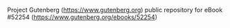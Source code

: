 Project Gutenberg (https://www.gutenberg.org) public repository for
eBook #52254 (https://www.gutenberg.org/ebooks/52254)
